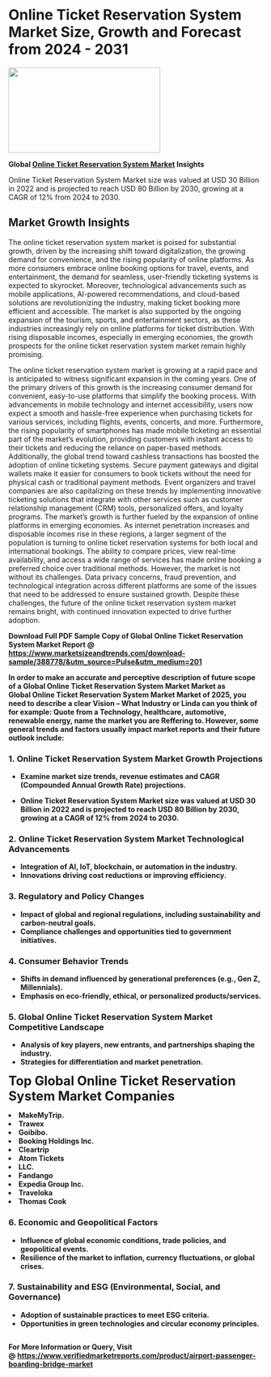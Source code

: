 <H1>Online Ticket Reservation System Market Size, Growth and Forecast from 2024 - 2031</H1><img class="aligncenter size-medium wp-image-584254" src="https://thirdeyenews.in/wp-content/uploads/2024/09/Global-Market-Research-300x168.jpeg" alt="" width="300" height="168" /><p><strong>Global&nbsp;<a href="https://www.marketsizeandtrends.com/download-sample/388778/&amp;utm_source=Pulse&amp;utm_medium=201">Online Ticket Reservation System Market</a> Insights</strong></p><p>Online Ticket Reservation System Market size was valued at USD 30 Billion in 2022 and is projected to reach USD 80 Billion by 2030, growing at a CAGR of 12% from 2024 to 2030.</p><p><h2>Market Growth Insights</h2> <p>The online ticket reservation system market is poised for substantial growth, driven by the increasing shift toward digitalization, the growing demand for convenience, and the rising popularity of online platforms. As more consumers embrace online booking options for travel, events, and entertainment, the demand for seamless, user-friendly ticketing systems is expected to skyrocket. Moreover, technological advancements such as mobile applications, AI-powered recommendations, and cloud-based solutions are revolutionizing the industry, making ticket booking more efficient and accessible. The market is also supported by the ongoing expansion of the tourism, sports, and entertainment sectors, as these industries increasingly rely on online platforms for ticket distribution. With rising disposable incomes, especially in emerging economies, the growth prospects for the online ticket reservation system market remain highly promising.</p> <p><strong></strong></p> <p>The online ticket reservation system market is growing at a rapid pace and is anticipated to witness significant expansion in the coming years. One of the primary drivers of this growth is the increasing consumer demand for convenient, easy-to-use platforms that simplify the booking process. With advancements in mobile technology and internet accessibility, users now expect a smooth and hassle-free experience when purchasing tickets for various services, including flights, events, concerts, and more. Furthermore, the rising popularity of smartphones has made mobile ticketing an essential part of the market’s evolution, providing customers with instant access to their tickets and reducing the reliance on paper-based methods. Additionally, the global trend toward cashless transactions has boosted the adoption of online ticketing systems. Secure payment gateways and digital wallets make it easier for consumers to book tickets without the need for physical cash or traditional payment methods. Event organizers and travel companies are also capitalizing on these trends by implementing innovative ticketing solutions that integrate with other services such as customer relationship management (CRM) tools, personalized offers, and loyalty programs. The market’s growth is further fueled by the expansion of online platforms in emerging economies. As internet penetration increases and disposable incomes rise in these regions, a larger segment of the population is turning to online ticket reservation systems for both local and international bookings. The ability to compare prices, view real-time availability, and access a wide range of services has made online booking a preferred choice over traditional methods. However, the market is not without its challenges. Data privacy concerns, fraud prevention, and technological integration across different platforms are some of the issues that need to be addressed to ensure sustained growth. Despite these challenges, the future of the online ticket reservation system market remains bright, with continued innovation expected to drive further adoption. <p><strong></p><p><span class=""><strong>Download Full PDF Sample Copy of Global Online Ticket Reservation System Market Report</strong> @ <a href="https://www.marketsizeandtrends.com/download-sample/388778/&amp;utm_source=Pulse&amp;utm_medium=201" target="_blank">https://www.marketsizeandtrends.com/download-sample/388778/&amp;utm_source=Pulse&amp;utm_medium=201</a></span></p><p>In order to make an accurate and perceptive description of future scope of a Global&nbsp;Online Ticket Reservation System Market Market as Global&nbsp;Online Ticket Reservation System Market Market of 2025, you need to describe a clear Vision &ndash; What Industry or Linda can you think of for example: Quote from a Technology, healthcare, automotive, renewable energy, name the market you are Reffering to. However, some general trends and factors usually impact market reports and their future outlook include:</p><h3>1.&nbsp;<strong>Online Ticket Reservation System Market Growth Projections</strong></h3><ul><li>Examine market size trends, revenue estimates and CAGR (Compounded Annual Growth Rate) projections.</li><li><p>Online Ticket Reservation System Market size was valued at USD 30 Billion in 2022 and is projected to reach USD 80 Billion by 2030, growing at a CAGR of 12% from 2024 to 2030.</p></li></ul><h3>2.&nbsp;<strong>Online Ticket Reservation System Market Technological Advancements</strong></h3><ul><li>Integration of AI, IoT, blockchain, or automation in the industry.</li><li>Innovations driving cost reductions or improving efficiency.</li></ul><h3>3.&nbsp;<strong>Regulatory and Policy Changes</strong></h3><ul><li>Impact of global and regional regulations, including sustainability and carbon-neutral goals.</li><li>Compliance challenges and opportunities tied to government initiatives.</li></ul><h3>4.&nbsp;<strong>Consumer Behavior Trends</strong></h3><ul><li>Shifts in demand influenced by generational preferences (e.g., Gen Z, Millennials).</li><li>Emphasis on eco-friendly, ethical, or personalized products/services.</li></ul><h3>5.&nbsp;<strong>Global Online Ticket Reservation System Market Competitive Landscape</strong></h3><ul><li>Analysis of key players, new entrants, and partnerships shaping the industry.</li><li>Strategies for differentiation and market penetration.</li></ul><p data-pm-slice="1 1 []"><span style="color: inherit; font-family: inherit; font-size: 25px;">Top Global Online Ticket Reservation System Market Companies</span></p><div class="" data-test-id=""><p><li>MakeMyTrip.</li><li> Trawex</li><li> Goibibo.</li><li> Booking Holdings Inc.</li><li> Cleartrip</li><li> Atom Tickets</li><li> LLC.</li><li> Fandango</li><li> Expedia Group Inc.</li><li> Traveloka</li><li> Thomas Cook</li></p></div><h3>6.&nbsp;<strong>Economic and Geopolitical Factors</strong></h3><ul><li>Influence of global economic conditions, trade policies, and geopolitical events.</li><li>Resilience of the market to inflation, currency fluctuations, or global crises.</li></ul><h3>7.&nbsp;<strong>Sustainability and ESG (Environmental, Social, and Governance)</strong></h3><ul><li>Adoption of sustainable practices to meet ESG criteria.</li><li>Opportunities in green technologies and circular economy principles.</li></ul><h2><strong style="font-size: 14px;">For More Information or Query, Visit @&nbsp;</strong><a style="background-color: #ffffff; font-size: 14px;" href="https://www.marketsizeandtrends.com/report/online-ticket-reservation-system-market/" target="_blank">https://www.verifiedmarketreports.com/product/airport-passenger-boarding-bridge-market</a></h2>

